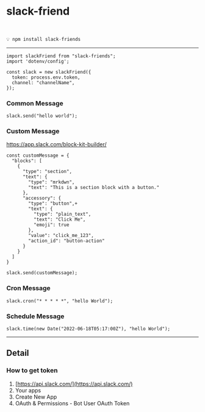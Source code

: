 # slack-friend

<br />

```javascript
💡 npm install slack-friends
```

------

```tsx
import slackFriend from "slack-friends";
import 'dotenv/config';

const slack = new slackFriend({
  token: process.env.token,
  channel: "channelName",
});
```

### Common Message
```tsx
slack.send("hello world");
```

### Custom Message
https://app.slack.com/block-kit-builder/

```tsx
const customMessage = {
  "blocks": [
    {
      "type": "section",
      "text": {
        "type": "mrkdwn",
        "text": "This is a section block with a button."
      },
      "accessory": {
        "type": "button",+
        "text": {
          "type": "plain_text",
          "text": "Click Me",
          "emoji": true
        },
        "value": "click_me_123",
        "action_id": "button-action"
      }
    }
  ]
}

slack.send(customMessage);
```

### Cron Message
```tsx
slack.cron("* * * * *", "hello World");
```

### Schedule Message
```tsx
slack.time(new Date("2022-06-18T05:17:00Z"), "hello World");
```

------

## Detail
### How to get token
1. [https://api.slack.com/](https://api.slack.com/) <br />
2. Your apps <br />
3. Create New App <br />
4. OAuth & Permissions - Bot User OAuth Token <br />
